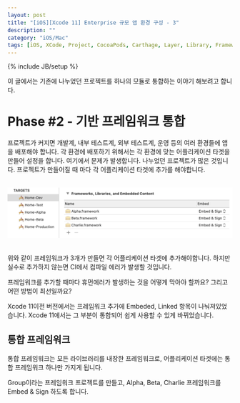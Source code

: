 ```yaml
---
layout: post
title: "[iOS][Xcode 11] Enterprise 규모 앱 환경 구성 - 3"
description: ""
category: "iOS/Mac"
tags: [iOS, XCode, Project, CocoaPods, Carthage, Layer, Library, Framework]
---
```

{% include JB/setup %}

이 글에서는 기존에 나누었던 프로젝트를 하나의 모듈로 통합하는 이야기 해보려고 합니다. 

# Phase #2 - 기반 프레임워크 통합

프로젝트가 커지면 개발계, 내부 테스트계, 외부 테스트계, 운영 등의 여러 환경들에 앱을 배포해야 합니다. 각 환경에 배포하기 위해서는 각 환경에 맞는 어플리케이션 타겟을 만들어 설정을 합니다. 여기에서 문제가 발생합니다. 나누었던 프로젝트가 많은 것입니다. 프로젝트가 만들어질 때 마다 각 어플리케이션 타겟에 추가를 해야합니다. 

<br/><img src="/../../../../image/2019/08/0001.png" alt="" style="width: 800px;"/><br/><br/>

위와 같이 프레임워크가 3개가 만들면 각 어플리케이션 타겟에 추가해야합니다. 하지만 실수로 추가하지 않는면 CI에서 컴파일 에러가 발생할 것입니다.

프레임워크를 추가할 때마다 휴먼에러가 발생하는 것을 어떻게 막아야 할까요? 그리고 어떤 방법이 최선일까요?

Xcode 11이전 버전에서는 프레임워크 추가에 Embeded, Linked 항목이 나눠져있었습니다. Xcode 11에서는 그 부분이 통합되어 쉽게 사용할 수 있게 바뀌었습니다.

## 통합 프레임워크 

통합 프레임워크는 모든 라이브러리를 내장한 프레임워크로, 어플리케이션 타겟에는 통합 프레임워크 하나만 가지게 됩니다.

Group이라는 프레임워크 프로젝트를 만들고, Alpha, Beta, Charlie 프레임워크를 Embed & Sign 하도록 합니다.